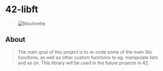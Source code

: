 # 42-libft
> ![Moulinette](https://img.shields.io/badge/moulinette-115-brightgreen)

## About
> The main goal of this project is to re-code some of the main libc functions, as well as other custom functions to eg. manipulate lists and so on. This library will be used in the future projects in 42.
